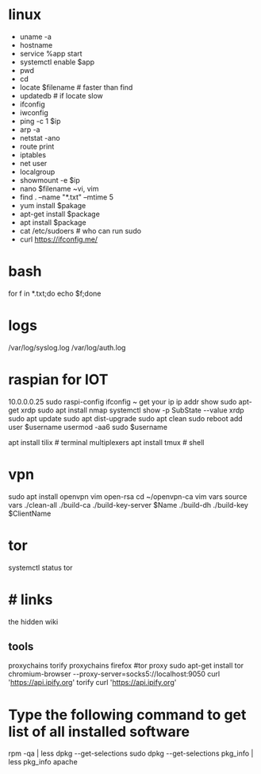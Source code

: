 # linux
- uname -a
- hostname
- service %app start
- systemctl enable $app
- pwd
- cd
- locate $filename 	   # faster than find
- updatedb 		         # if locate slow
- ifconfig 
- iwconfig
- ping -c 1 $ip
- arp -a
- netstat -ano
- route print
- iptables
- net user
- localgroup
- showmount -e $ip
- nano $filename ~vi, vim
- find . –name "*.txt" –mtime 5
- yum install $pakage
- apt-get install $package
- apt install $package
- cat /etc/sudoers # who can run sudo
- curl https://ifconfig.me/

# bash
for f in *.txt;do echo $f;done

# logs
/var/log/syslog.log
/var/log/auth.log

# raspian for IOT
10.0.0.0.25
sudo raspi-config
ifconfig ~ get your ip
ip addr show 
sudo apt-get xrdp
sudo apt install nmap
systemctl show -p SubState --value xrdp
sudo apt update
sudo apt dist-upgrade
sudo apt clean
sudo reboot
add user $username
usermod -aa6 sudo $username

apt install tilix # terminal multiplexers
apt install tmux # shell

# vpn
sudo apt install openvpn vim  open-rsa
cd ~/openvpn-ca 
vim vars
source vars
./clean-all
./build-ca
./build-key-server $Name
./build-dh
./build-key $ClientName

# tor
systemctl status tor
# # links
the hidden wiki
## tools
proxychains
torify
proxychains firefox
#tor proxy
sudo apt-get install tor
chromium-browser --proxy-server=socks5://localhost:9050
curl 'https://api.ipify.org'
torify curl 'https://api.ipify.org'

# Type the following command to get list of all installed software
rpm -qa | less
dpkg --get-selections
sudo dpkg --get-selections
pkg_info | less
pkg_info apache
